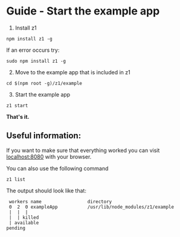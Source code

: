 # Guide - Start the example app


1. Install z1

  ```
  npm install z1 -g
  ```

  If an error occurs try:

  ```
  sudo npm install z1 -g
  ```

2. Move to the example app that is included in z1

  ```
  cd $(npm root -g)/z1/example
  ```

3. Start the example app

  ```
  z1 start
  ```
  
  __That's it.__
  
  
## Useful information:
  
If you want to make sure that everything worked you can visit [localhost:8080](http://localhost:8080/) with your browser.

You can also use the following command

```
z1 list
```

The output should look like that:

```
 workers name                 directory
 0  2  0 exampleApp           /usr/lib/node_modules/z1/example
 |  |  |
 |  | killed
 | available
pending

```
